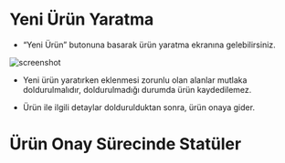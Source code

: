 
# Yeni Ürün Yaratma

* “Yeni Ürün” butonuna basarak ürün yaratma ekranına gelebilirsiniz. 

![screenshot](../../m/Create-Product.png)

* Yeni ürün yaratırken eklenmesi zorunlu olan alanlar mutlaka doldurulmalıdır, doldurulmadığı durumda ürün kaydedilemez. 

* Ürün ile ilgili detaylar doldurulduktan sonra, ürün onaya gider.
 

# Ürün Onay Sürecinde Statüler
